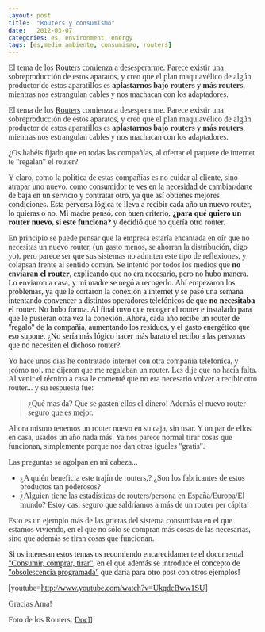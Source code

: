 ```yaml
---
layout: post
title:  "Routers y consumismo"
date:   2012-03-07
categories: es, environment, energy
tags: [es,medio ambiente, consumismo, routers]
---
```



<span style="color:#333333;"><span style="font-family:Ubuntu;"><span style="font-size:medium;">El tema de los <a href="http://es.wikipedia.org/wiki/Router" target="_blank">Routers</a> comienza a desesperarme. Parece existir una sobreproducción de estos aparatos, y creo que el plan maquiavélico de algún productor de estos aparatillos es </span></span></span><strong><span style="color:#333333;"><span style="font-family:Ubuntu;"><span style="font-size:medium;">aplastarnos bajo routers y más routers</span></span></span></strong><span style="color:#333333;"><span style="font-family:Ubuntu;"><span style="font-size:medium;">, mientras nos estrangulan cables y nos machacan con los adaptadores.</span></span></span>


<span style="color:#333333;"><span style="font-family:Ubuntu;"><span style="font-size:medium;">El tema de los <a href="http://es.wikipedia.org/wiki/Router" target="_blank">Routers</a> comienza a desesperarme. Parece existir una sobreproducción de estos aparatos, y creo que el plan maquiavélico de algún productor de estos aparatillos es </span></span></span><strong><span style="color:#333333;"><span style="font-family:Ubuntu;"><span style="font-size:medium;">aplastarnos bajo routers y más routers</span></span></span></strong><span style="color:#333333;"><span style="font-family:Ubuntu;"><span style="font-size:medium;">, mientras nos estrangulan cables y nos machacan con los adaptadores.</span></span></span>

<span style="color:#333333;"><span style="font-family:Ubuntu;"><span style="font-size:medium;">¿Os habéis fijado que en todas las compañías, al ofertar el paquete de internet te "regalan" el router?</span></span></span>

<span style="color:#333333;"><span style="font-family:Ubuntu;"><span style="font-size:medium;">Y claro, como la política de estas compañías es no cuidar al cliente, sino atrapar uno nuevo, como </span></span></span><span style="font-family:Ubuntu;"><span style="font-size:medium;">consumidor te ves en la necesidad de cambiar/darte de baja en un servicio y contratar otro, ya que así obtienes mejores condiciones. Esta perversa lógica te lleva a recibir cada año un nuevo router, lo quieras o no. Mi madre pensó, con buen criterio,</span></span><strong><span style="font-family:Ubuntu;"><span style="font-size:medium;"> ¿para qué quiero un router nuevo, si este funciona?</span></span></strong><span style="font-family:Ubuntu;"><span style="font-size:medium;"> y decidió que no quería otro router.</span></span>

<span style="color:#333333;"><span style="font-family:Ubuntu;"><span style="font-size:medium;">En principio se puede pensar que la empresa estaría encantada en oír que no necesitas un nuevo router, (un gasto menos, se ahorran la distribución, digo yo), pero parece ser que sus sistemas no admiten este tipo de reflexiones, y colapsan frente al sentido común. Se intentó por todos los medios que </span></span></span><strong><span style="color:#333333;"><span style="font-family:Ubuntu;"><span style="font-size:medium;">no enviaran</span></span></span></strong><strong><span style="font-family:Ubuntu;"><span style="font-size:medium;"> el router</span></span></strong><span style="font-family:Ubuntu;"><span style="font-size:medium;">, explicando que no era necesario, pero no hubo manera. Lo enviaron a casa, y mi madre se negó a recogerlo. Ahí empezaron los problemas, ya que le cortaron la conexión a internet y se pasó una semana intentando convencer a distintos operadores telefónicos de que</span></span><strong><span style="font-family:Ubuntu;"><span style="font-size:medium;"> no necesitaba</span></span></strong><span style="font-family:Ubuntu;"><span style="font-size:medium;"> el router. No hubo forma. Al final tuvo que recoger el router e instalarlo para que le pusieran otra vez la conexión. Ahora, cada año recibe un router de "regalo" de la compañía, aumentando los residuos, y el gasto energético que eso supone. ¿No sería más lógico hacer más barato el recibo a las personas que no necesiten el dichoso router?</span></span>

<span style="color:#333333;"><span style="font-family:Ubuntu;"><span style="font-size:medium;">Yo hace unos días he contratado internet con otra compañía telefónica, y ¡cómo no!, me dijeron que me regalaban un router. Les dije que no hacía falta. Al venir el técnico a casa le comenté que no era necesario volver a recibir otro router... y su respuesta fue:</span></span></span>
<blockquote><span style="color:#333333;"><span style="font-family:Ubuntu;"><span style="font-size:medium;">¿Qué mas da? Que se gasten ellos el dinero! Además el nuevo router seguro que es mejor.</span></span></span></blockquote>
<span style="color:#333333;"><span style="font-family:Ubuntu;"><span style="font-size:medium;">Ahora mismo tenemos un router nuevo en su caja, sin usar. Y un par de ellos en casa, usados un año nada más. Ya nos parece normal tirar cosas que funcionan, simplemente porque nos dan otras iguales "gratis".</span></span></span>

<span style="color:#333333;"><span style="font-family:Ubuntu;"><span style="font-size:medium;">Las preguntas se agolpan en mi cabeza...</span></span></span>
<ul>
	<li><span style="color:#333333;"><span style="font-family:Ubuntu;"><span style="font-size:medium;">¿A quién beneficia este trajín de routers,? ¿Son los fabricantes de estos productos tan poderosos?</span></span></span></li>
	<li><span style="color:#333333;"><span style="font-family:Ubuntu;"><span style="font-size:medium;">¿Alguien tiene las estadísticas de routers/persona en España/Europa/El mundo? Estoy casi seguro que saldríamos a más de un router per cápita!</span></span></span></li>
</ul>
<span style="color:#333333;"><span style="font-family:Ubuntu;"><span style="font-size:medium;">Esto es un ejemplo más de las grietas del sistema consumista en el que estamos viviendo, en el que no sólo se compran más cosas de las necesarias, sino que además se tiran cosas que funcionan.</span></span></span>

<span style="font-size:medium;font-family:Ubuntu;">Si os interesan estos temas os recomiendo encarecidamente el documental</span><a style="font-size:medium;font-family:Ubuntu;" href="http://www.youtube.com/watch?v=UkqdcBww1SU" target="_blank"> "Consumir, comprar, tirar"</a><span style="font-size:medium;font-family:Ubuntu;">, en el que además se introduce el concepto de </span><a style="font-size:medium;font-family:Ubuntu;" href="http://es.wikipedia.org/wiki/Obsolescencia_programada" target="_blank">"obsolescencia programada"</a><span style="font-size:medium;font-family:Ubuntu;"> que daría para otro post con otros ejemplos!</span>

<span style="color:#333333;"><span style="font-family:Ubuntu;"><span style="font-size:medium;">[youtube=http://www.youtube.com/watch?v=UkqdcBww1SU]</span></span></span>

<span style="color:#333333;"><span style="font-family:Ubuntu;"><span style="font-size:medium;">Gracias Ama!</span></span></span>

<span style="color:#333333;"><span style="font-family:Ubuntu;"><span style="font-size:medium;">Foto de los Routers: <a href="http://www.flickr.com/photos/doc87/" target="_blank">Doc</a></span></span></span>]]
